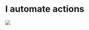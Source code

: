 # I automate actions

<img src="https://github-readme-streak-stats.herokuapp.com?user=fozuxbot&theme=tokyonight&hide_border=true&date_format=j%20M%5B%20Y%5D&fire=E45827&background=42092B&currStreakNum=75BE28&ring=A894A0&sideLabels=FFFFFF&dates=A894A0&sideNums=FFFFFF&currStreakLabel=3A7DBD"/>

<!---
FozuXBot/FozuXBot is a ✨ special ✨ repository because its `README.md` (this file) appears on your GitHub profile.
You can click the Preview link to take a look at your changes.
--->
